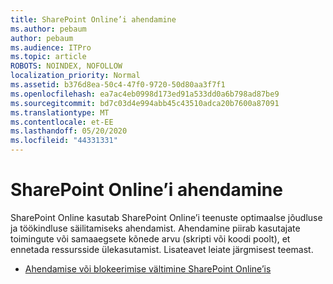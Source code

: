 ```yaml
---
title: SharePoint Online’i ahendamine
ms.author: pebaum
author: pebaum
ms.audience: ITPro
ms.topic: article
ROBOTS: NOINDEX, NOFOLLOW
localization_priority: Normal
ms.assetid: b376d8ea-50c4-47f0-9720-50d80aa3f7f1
ms.openlocfilehash: ea7ac4eb0998d173ed91a533dd0a6b798ad87be9
ms.sourcegitcommit: bd7c03d4e994abb45c43510adca20b7600a87091
ms.translationtype: MT
ms.contentlocale: et-EE
ms.lasthandoff: 05/20/2020
ms.locfileid: "44331331"
---
```

# <a name="sharepoint-online-throttling"></a>SharePoint Online’i ahendamine

SharePoint Online kasutab SharePoint Online’i teenuste optimaalse jõudluse ja töökindluse säilitamiseks ahendamist. Ahendamine piirab kasutajate toimingute või samaaegsete kõnede arvu (skripti või koodi poolt), et ennetada ressursside ülekasutamist. Lisateavet leiate järgmisest teemast.

- [Ahendamise või blokeerimise vältimine SharePoint Online’is](https://docs.microsoft.com/sharepoint/dev/general-development/how-to-avoid-getting-throttled-or-blocked-in-sharepoint-online)

